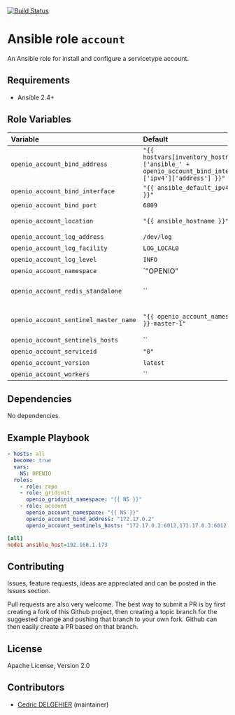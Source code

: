 [![Build Status](https://travis-ci.org/open-io/ansible-role-openio-account.svg?branch=master)](https://travis-ci.org/open-io/ansible-role-openio-account)
# Ansible role `account`

An Ansible role for install and configure a servicetype account. 


## Requirements

- Ansible 2.4+

## Role Variables


| Variable   | Default | Comments (type)  |
| :---       | :---    | :---             |
| `openio_account_bind_address` | `"{{ hostvars[inventory_hostname]['ansible_' + openio_account_bind_interface]['ipv4']['address'] }}"` | Address  |
| `openio_account_bind_interface` | `"{{ ansible_default_ipv4.alias }}"` | Network Interface  |
| `openio_account_bind_port` | `6009` | TCP port to use |
| `openio_account_location` | `"{{ ansible_hostname }}"` | Minimal distance to distributed a content/meta/rdir |
| `openio_account_log_address` | `/dev/log` | log file |
| `openio_account_log_facility` | `LOG_LOCAL0` | Facility syslog |
| `openio_account_log_level` | `INFO` | Log Verbosity |
| `openio_account_namespace` | `"OPENIO"  | Namespace |
| `openio_account_redis_standalone` | ``| IP:PORT of a standalone redis (not compatible with `openio_account_sentinel_master_name`)|
| `openio_account_sentinel_master_name` | `"{{ openio_account_namespace }}-master-1"` | Sentinel master name (not compatible with `openio_account_redis_standalone`) |
| `openio_account_sentinels_hosts` | `` | List of sentinels <IP:PORT> |
| `openio_account_serviceid` | `"0"` | ID in gridinit |
| `openio_account_version` | `latest` | Install a specific version |
| `openio_account_workers` | `` | Number of worker (default if empty) |

## Dependencies

No dependencies.

## Example Playbook

```yaml
- hosts: all
  become: true
  vars:
    NS: OPENIO
  roles:
    - role: repo
    - role: gridinit
      openio_gridinit_namespace: "{{ NS }}"
    - role: account
      openio_account_namespace: "{{ NS }}"
      openio_account_bind_address: "172.17.0.2"
      openio_account_sentinels_hosts: "172.17.0.2:6012,172.17.0.3:6012,172.17.0.4:6012"
```


```ini
[all]
node1 ansible_host=192.168.1.173
```

## Contributing

Issues, feature requests, ideas are appreciated and can be posted in the Issues section.

Pull requests are also very welcome.
The best way to submit a PR is by first creating a fork of this Github project, then creating a topic branch for the suggested change and pushing that branch to your own fork.
Github can then easily create a PR based on that branch.

## License

Apache License, Version 2.0

## Contributors

- [Cedric DELGEHIER](https://github.com/cdelgehier) (maintainer)
